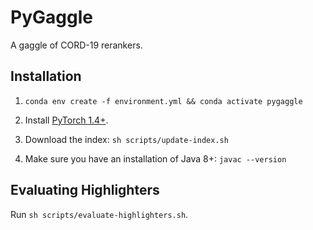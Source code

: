 # PyGaggle

A gaggle of CORD-19 rerankers.

## Installation

1. `conda env create -f environment.yml && conda activate pygaggle`

2. Install [PyTorch 1.4+](http://pytorch.org/).

3. Download the index: `sh scripts/update-index.sh`

4. Make sure you have an installation of Java 8+: `javac --version` 


## Evaluating Highlighters

Run `sh scripts/evaluate-highlighters.sh`.